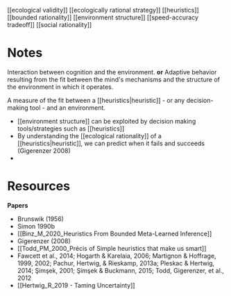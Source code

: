 [[ecological validity]]
[[ecologically rational strategy]]
[[heuristics]]
[[bounded rationality]]
[[environment structure]]
[[speed-accuracy tradeoff]]
[[social rationality]]

# Notes
Interaction between cognition and the environment.
**or**
Adaptive behavior resulting from the fit between the mind's mechanisms and the structure of the environment in which it operates.

A measure of the fit between a [[heuristics|heuristic]] - or any decision- making tool - and an environment. 

- [[environment structure]] can be exploited by decision making tools/strategies such as [[heuristics]]
- By understanding the [[ecological rationality]] of a [[heuristics|heuristic]], we can predict when it fails and succeeds (Gigerenzer 2008)
- 
# Resources
**Papers**
- Brunswik (1956)
- Simon 1990b
- [[Binz_M_2020_Heuristics From Bounded Meta-Learned Inference]]
- Gigerenzer (2008)
- [[Todd_PM_2000_Précis of Simple heuristics that make us smart]]
- Fawcett et al., 2014; Hogarth & Karelaia, 2006; Martignon & Hoffrage, 1999, 2002; Pachur, Hertwig, & Rieskamp, 2013a; Pleskac & Hertwig, 2014; Şimşek, 2001; Şimşek & Buckmann, 2015; Todd, Gigerenzer, et al., 2012
- [[Hertwig_R_2019 - Taming Uncertainty]]